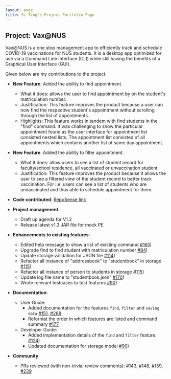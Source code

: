 ```yaml
---
layout: page
title: Si Ting's Project Portfolio Page
---
```


## Project: Vax@NUS

Vax@NUS is a one stop management app to efficiently track and schedule COVID-19 vaccinations for NUS students. It is a desktop app optimized for use via a Command Line Interface (CLI) while still having the benefits of a Graphical User Interface (GUI).

Given below are my contributions to the project.

* **New Feature**: Added the ability to find appointment.
  * What it does: allows the user to find appointment by on the student's matriculation number.
  * Justification: This feature improves the product because a user can now find the respective student's appointment without scrolling through the list of appointments. 
  * Highlights: This feature works in tandem with find students in the "find" command. It was challenging to show the particular appointment found as the user interface for appointment list consisted nested lists. The appointment list consisted  of all appointments which contains another list of same day appointment. 


* **New Feature**: Added the ability to filter appointment.
  * What it does: allow users to see a list of student record for faculty/school residence, all vaccinated or unvaccination student.
  * Justification: This feature improves the product because it allows the user to see a filtered view of the student record to better track vaccination. For i.e. users can see a list of students who are unvaccinated and thus able to schedule appointment for them. 

* **Code contributed**: [RepoSense link](https://nus-cs2103-ay2021s2.github.io/tp-dashboard/?search=AY2021S2-CS2103T-W10-4&sort=groupTitle&sortWithin=title&timeframe=commit&mergegroup=&groupSelect=groupByRepos&breakdown=true&checkedFileTypes=docs~functional-code~test-code~other&since=2021-02-19&tabOpen=true&tabType=authorship&tabAuthor=SiTingST&tabRepo=AY2021S2-CS2103T-W10-4%2Ftp%5Bmaster%5D&authorshipIsMergeGroup=false&authorshipFileTypes=docs~functional-code~test-code&authorshipIsBinaryFileTypeChecked=false)

* **Project management**:
  * Draft up agenda for V1.2 
  * Release latest v1.3 JAR file for mock PE 

* **Enhancements to existing features**:

  * Edited help message to show a list of existing command [\#165](https://github.com/AY2021S2-CS2103T-W10-4/tp/pull/165))
  * Upgrade find to find student with matriculation number [\#84](https://github.com/AY2021S2-CS2103T-W10-4/tp/pull/84))
  * Update storage validation for JSON file [\#114](https://github.com/AY2021S2-CS2103T-W10-4/tp/pull/144))
  * Refactor all instance of "addressbook" to "studentbook" in storage [\#115](https://github.com/AY2021S2-CS2103T-W10-4/tp/pull/115))
  * Refactor all instance of person to students in storage  [\#115](https://github.com/AY2021S2-CS2103T-W10-4/tp/pull/115))
  * Update log file name to "studentbook.json" [\#170](https://github.com/AY2021S2-CS2103T-W10-4/tp/pull/170))
  * Wrote relevant testcases to test features [\#90](https://github.com/AY2021S2-CS2103T-W10-4/tp/pull/90))

* **Documentation**:
  * User Guide:
    * Added documentation for the features `find`, `filter` and `saving data` [\#151](https://github.com/AY2021S2-CS2103T-W10-4/tp/pull/151), [\#268](https://github.com/AY2021S2-CS2103T-W10-4/tp/pull/268)
    * Reformat the order in which features are listed  and command summary  [\#177](https://github.com/AY2021S2-CS2103T-W10-4/tp/pull/177)
  * Developer Guide:
    * Added implementation details of the `find` and `filter` feature. [\#124](https://github.com/AY2021S2-CS2103T-W10-4/tp/pull/124))
    * Updated documentation for storage model [\#90](https://github.com/AY2021S2-CS2103T-W10-4/tp/pull/295))

* **Community**:
  * PRs reviewed (with non-trivial review comments): [\#143](https://github.com/AY2021S2-CS2103T-W10-4/tp/pull/143), [\#148](https://github.com/AY2021S2-CS2103T-W10-4/tp/pull/148), [\#159](https://github.com/AY2021S2-CS2103T-W10-4/tp/pull/159), [\#239](https://github.com/AY2021S2-CS2103T-W10-4/tp/pull/239)

